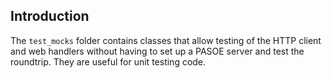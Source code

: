 ## Introduction 
The `test_mocks` folder contains classes that allow testing of the HTTP client and web handlers without having to set up a PASOE server and test the roundtrip. They are useful for unit testing code.
